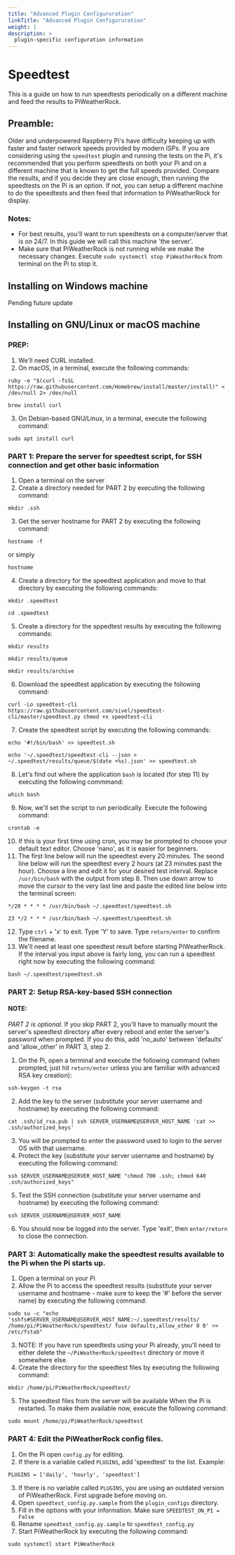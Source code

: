 ```yaml
---
title: "Advanced Plugin Configururation"
linkTitle: "Advanced Plugin Configururation"
weight: 1
description: >
  plugin-specific configuration information
---
```


# Speedtest

This is a guide on how to run speedtests periodically on a different machine and feed the results to PiWeatherRock.

## Preamble:
Older and underpowered Raspberry Pi's have difficulty keeping up with faster and faster network speeds provided by modern ISPs. If you are considering using the `speedtest` plugin and running the tests on the Pi, it's recommended that you perform speedtests on both your Pi and on a different machine that is known to get the full speeds provided. Compare the results, and if you decide they are close enough, then running the speedtests on the Pi is an option. If not, you can setup a different machine to do the speedtests and then feed that information to PiWeatherRock for display.


### Notes:
- For best results, you'll want to run speedtests on a computer/server that is on 24/7. In this guide we will call this machine 'the server'.
- Make sure that PiWeatherRock is not running while we make the necessary changes. Execute `sudo systemctl stop PiWeatherRock` from terminal on the Pi to stop it.

## Installing on Windows machine
Pending future update
## Installing on GNU/Linux or macOS machine

### PREP:
1. We'll need CURL installed.
2. On macOS, in a terminal, execute the following commands:

`ruby -e "$(curl -fsSL https://raw.githubusercontent.com/Homebrew/install/master/install)" < /dev/null 2> /dev/null`

`brew install curl`

3. On Debian-based GNU/Linux, in a terminal, execute the following command:

`sudo apt install curl`

### PART 1: Prepare the server for speedtest script, for SSH connection and get other basic information
1. Open a terminal on the server
2. Create a directory needed for PART 2 by executing the following command:

`mkdir .ssh`

3. Get the server hostname for PART 2 by executing the following command:

`hostname -f` 

or simply

`hostname`

4. Create a directory for the speedtest application and move to that directory by executing the following commands:

`mkdir .speedtest`

`cd .speedtest`

5. Create a directory for the sppedtest results by executing the following commands:

`mkdir results`

`mkdir results/queue`

`mkdir results/archive`

6. Download the speedtest application by executing the following command:

`curl -Lo speedtest-cli https://raw.githubusercontent.com/sivel/speedtest-cli/master/speedtest.py
chmod +x speedtest-cli`

7. Create the speedtest script by executing the following commands:

`echo '#!/bin/bash' >> speedtest.sh`

`echo '~/.speedtest/speedtest-cli --json > ~/.speedtest/results/queue/$(date +%s).json' >> speedtest.sh`

8. Let's find out where the application `bash` is located (for step 11) by executing the following commmand:

`which bash`

9. Now, we'll set the script to run periodically. Execute the following command:

`crontab -e`

10. If this is your first time using cron, you may be prompted to choose your default text editor. Choose 'nano', as it is easier for beginners.
11. The first line below will run the speedtest every 20 minutes. The seond line below will run the speedtest every 2 hours (at 23 minutes past the hour). Choose a line and edit it for your desired test interval. Replace `/usr/bin/bash` with the output from step 8. Then use down arrow to move the cursor to the very last line and paste the edited line below into the terminal screen:

`*/20 * * * * /usr/bin/bash ~/.speedtest/speedtest.sh`

`23 */2 * * * /usr/bin/bash ~/.speedtest/speedtest.sh`

12. Type `ctrl` + 'x' to exit. Type 'Y' to save. Type `return/enter` to confirm the filename.
13. We'll need at least one speedtest result before starting PiWeatherRock. If the interval you input above is fairly long, you can run a speedtest right now by executing the following command:

`bash ~/.speedtest/speedtest.sh`

### PART 2: Setup RSA-key-based SSH connection

#### NOTE:
*PART 2 is optional.* If you skip PART 2, you'll have to manually mount the server's speedtest directory after every reboot and enter the server's password when prompted. If you do this, add 'no_auto' between 'defaults' and 'allow_other' in PART 3, step 2.

1. On the Pi, open a terminal and execute the following command (when prompted, just hit `return/enter` unless you are familiar with advanced RSA key creation):

`ssh-keygen -t rsa`

2. Add the key to the server (substitute your server username and hostname) by executing the following command:

`cat .ssh/id_rsa.pub | ssh SERVER_USERNAME@SERVER_HOST_NAME 'cat >> .ssh/authorized_keys'`

3. You will be prompted to enter the password used to login to the server OS with that username.
4. Protect the key (substitute your server username and hostname) by executing the following command:

`ssh SERVER_USERNAME@SERVER_HOST_NAME "chmod 700 .ssh; chmod 640 .ssh/authorized_keys"`

5. Test the SSH connection (substitute your server username and hostname) by executing the following command:

`ssh SERVER_USERNAME@SERVER_HOST_NAME`

6. You should now be logged into the server. Type 'exit', then `enter/return` to close the connection.

### PART 3: Automatically make the speedtest results available to the Pi when the Pi starts up.
1. Open a terminal on your Pi
2. Allow the Pi to access the speedtest results (substitute your server username and hostname - make sure to keep the '#' before the server name) by executing the following command:

`sudo su -c "echo 'sshfs#SERVER_USERNAME@SERVER_HOST_NAME:~/.speedtest/results/ /home/pi/PiWeatherRock/speedtest/ fuse defaults,allow_other 0 0' >> /etc/fstab"`

3. NOTE: If you have run speedtests using your Pi already, you'll need to either delete the `~/PiWeatherRock/speedtest` directory or move it somewhere else.
4. Create the directory for the speedtest files by executing the following command:

`mkdir /home/pi/PiWeatherRock/speedtest/`

5. The speedtest files from the server will be available When the Pi is restarted. To make them available now, execute the following command:

`sudo mount /home/pi/PiWeatherRock/speedtest`

### PART 4: Edit the PiWeatherRock config files.
1. On the Pi open `config.py` for editing.
2. If there is a variable called `PLUGINS`, add 'speedtest' to the list. Example:

`PLUGINS = ['daily', 'hourly', 'speedtest']`

3. If there is no variable called `PLUGINS`, you are using an outdated version of PiWeatherRock. First upgrade before moving on.
4. Open `speedtest_config.py.sample` from the `plugin_configs` directory.
5. Fill in the options with your information. Make sure `SPEEDTEST_ON_PI = False`
6. Rename `speedtest_config.py.sample` to `speedtest_config.py`
7. Start PiWeatherRock by executing the following command:

`sudo systemctl start PiWeatherRock`

